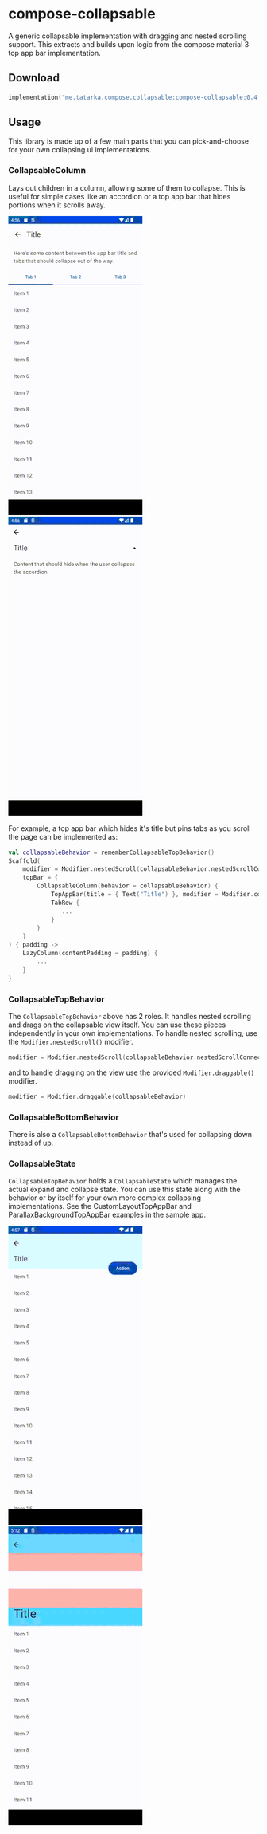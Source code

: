 # compose-collapsable

A generic collapsable implementation with dragging and nested scrolling support. This extracts and
builds upon logic from the compose material 3 top app bar implementation.

## Download

```kotlin
implementation("me.tatarka.compose.collapsable:compose-collapsable:0.4.0")
```

## Usage

This library is made up of a few main parts that you can pick-and-choose for your own collapsing ui
implementations.

### CollapsableColumn

Lays out children in a column, allowing some of them to collapse. This is useful for simple cases
like an accordion or a top app bar that hides portions when it scrolls away.

![Tab bar screenshot](/public/tab-bar.gif)
![Accordion screenshot](/public/accordion.gif)

For example, a top app bar which hides it's title but pins tabs as you scroll the page can be 
implemented as:

```kotlin
val collapsableBehavior = rememberCollapsableTopBehavior()
Scaffold(
    modifier = Modifier.nestedScroll(collapsableBehavior.nestedScrollConnection),
    topBar = {
        CollapsableColumn(behavior = collapsableBehavior) {
            TopAppBar(title = { Text("Title") }, modifier = Modifier.collapse())
            TabRow {
               ... 
            }
        }
    }
) { padding ->
    LazyColumn(contentPadding = padding) {
        ...
    }
}
```

### CollapsableTopBehavior

The `CollapsableTopBehavior` above has 2 roles. It handles nested scrolling and drags on the
collapsable view itself. You can use these pieces independently in your own implementations. To
handle nested scrolling, use the `Modifier.nestedScroll()` modifier.

```kotlin
modifier = Modifier.nestedScroll(collapsableBehavior.nestedScrollConnection)
```

and to handle dragging on the view use the provided `Modifier.draggable()` modifier.

```kotlin
modifier = Modifier.draggable(collapsableBehavior)
```

### CollapsableBottomBehavior

There is also a `CollapsableBottomBehavior` that's used for collapsing down instead of up. 

### CollapsableState

`CollapsableTopBehavior` holds a `CollapsableState` which manages the actual expand and collapse state.
You can use this state along with the behavior or by itself for your own more complex
collapsing implementations. See the CustomLayoutTopAppBar and ParallaxBackgroundTopAppBar examples
in the sample app.

![Custom Layout screenshot](/public/custom-top-bar.gif)
![Motion Layout screenshot](/public/motion-layout.gif)
